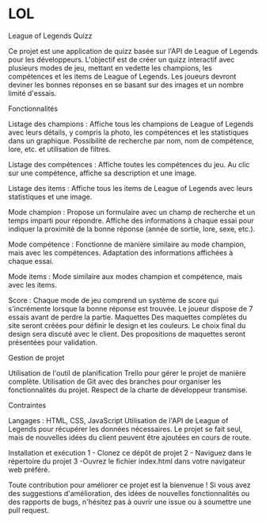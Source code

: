 # LOL
League of Legends Quizz

Ce projet est une application de quizz basée sur l'API de League of Legends pour les développeurs. L'objectif est de créer un quizz interactif avec plusieurs modes de jeu, mettant en vedette les champions, les compétences et les items de League of Legends. Les joueurs devront deviner les bonnes réponses en se basant sur des images et un nombre limité d'essais.

Fonctionnalités

Listage des champions : Affiche tous les champions de League of Legends avec leurs détails, y compris la photo, les compétences et les statistiques dans un graphique. Possibilité de recherche par nom, nom de compétence, lore, etc. et utilisation de filtres.

Listage des compétences : Affiche toutes les compétences du jeu. Au clic sur une compétence, affiche sa description et une image.

Listage des items : Affiche tous les items de League of Legends avec leurs statistiques et une image.

Mode champion : Propose un formulaire avec un champ de recherche et un temps imparti pour répondre. Affiche des informations à chaque essai pour indiquer la proximité de la bonne réponse (année de sortie, lore, sexe, etc.).

Mode compétence : Fonctionne de manière similaire au mode champion, mais avec les compétences. Adaptation des informations affichées à chaque essai.

Mode items : Mode similaire aux modes champion et compétence, mais avec les items.

Score : Chaque mode de jeu comprend un système de score qui s'incrémente lorsque la bonne réponse est trouvée. Le joueur dispose de 7 essais avant de perdre la partie. Maquettes Des maquettes complètes du site seront créées pour définir le design et les couleurs. Le choix final du design sera discuté avec le client. Des propositions de maquettes seront présentées pour validation.

Gestion de projet

Utilisation de l'outil de planification Trello pour gérer le projet de manière complète. Utilisation de Git avec des branches pour organiser les fonctionnalités du projet. Respect de la charte de développeur transmise.

Contraintes

Langages : HTML, CSS, JavaScript Utilisation de l'API de League of Legends pour récupérer les données nécessaires. Le projet se fait seul, mais de nouvelles idées du client peuvent être ajoutées en cours de route.

Installation et exécution 1 - Clonez ce dépôt de projet 2 - Naviguez dans le répertoire du projet 3 -Ouvrez le fichier index.html dans votre navigateur web préféré.

Toute contribution pour améliorer ce projet est la bienvenue ! Si vous avez des suggestions d'amélioration, des idées de nouvelles fonctionnalités ou des rapports de bugs, n'hésitez pas à ouvrir une issue ou à soumettre une pull request.
